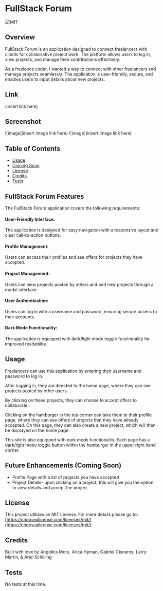 # FullStack Forum

 ![MIT](https://img.shields.io/badge/License-MIT-blue)

## Overview

FullStack Forum is an application designed to connect freelancers with clients for collaborative project work. The platform allows users to log in, view projects, and manage their contributions effectively.

As a freelance coder, I wanted a way to connect with other freelancers and manage projects seamlessly. The application is user-friendly, secure, and enables users to input details about new projects.

## Link

(insert link here)

## Screenshot

![image](insert image link here)
![image](insert image link here)

 ## Table of Contents

  - [Usage](#usage)
  - [Coming Soon](#coming_soon)
  - [License](#license)
  - [Credits](#credits)
  - [Tests](#tests)

## FullStack Forum Features

The FullStack Forum application covers the following requirements:

#### User-Friendly Interface: 
The application is designed for easy navigation with a responsive layout and clear call-to-action buttons.
#### Profile Management: 
Users can access their profiles and see offers for projects they have accepted.
#### Project Management: 
Users can view projects posted by others and add new projects through a modal interface.
#### User Authentication: 
Users can log in with a username and password, ensuring secure access to their accounts.
#### Dark Mode Functionality: 
The application is equipped with dark/light mode toggle functionality for improved readability.


## Usage

Freelancers can use this application by entering their username and password to log in. 

After logging in, they are directed to the home page, where they can see projects posted by other users. 

By clicking on these projects, they can choose to accept offers to collaborate.

Clicking on the hamburger in the top corner can take them to their profile page, where they can see offers of projects that they have already accepted. 
On this page, they can also create a new project, which will then be displayed on the home page.

This site is also equipped with dark mode functionality. Each page has a dark/light mode toggle button within the hamburger in the upper right hand corner.

## Future Enhancements (Coming Soon)

- Profile Page with a list of projects you have accepted
- Project Details- upon clicking on a project, this will give you the option to view details and accept the project

## License

 This project utilizes an MIT License.
    For more details please go to: [https://choosealicense.com/licenses/mit/](https://choosealicense.com/licenses/mit/) 

## Credits

Built with love by Angelica Mora, Arica Hyman, Gabriel Cisneros, Larry Martin, & Ariel Schilling

 ## Tests

 No tests at this time.

